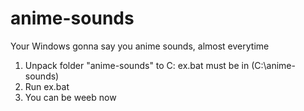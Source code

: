 # anime-sounds
Your Windows gonna say you anime sounds, almost everytime 

1. Unpack folder "anime-sounds" to C: 
  ex.bat must be in (C:\anime-sounds)
2. Run ex.bat
3. You can be weeb now
